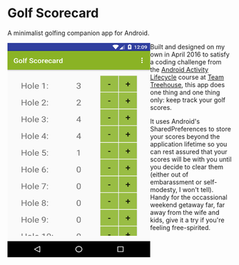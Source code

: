 # Golf Scorecard

A minimalist golfing companion app for Android.

<a href="url"><img src="/Golf Scorecard.png" align="left" height="480" width="320" ></a>

Built and designed on my own in April 2016 to satisfy a coding challenge from the [Android Activity Lifecycle](https://teamtreehouse.com/library/android-activity-lifecycle) 
course at [Team Treehouse](https://teamtreehouse.com/), this app does one thing and one thing only: keep track your golf scores. 

It uses Android's SharedPreferences to store your scores beyond the application lifetime so you can rest assured that your scores will 
be with you until you decide to clear them (either out of embarassment or self-modesty, I won't tell). Handy for the occassional weekend getaway far, far away from the wife and kids, give it a try
if you're feeling free-spirited.
